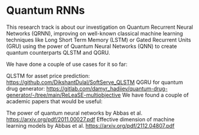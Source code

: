 # Quantum RNNs

This research track is about our investigation on Quantum Recurrent Neural Networks (QRNN), improving on well-known classical machine learning techniques like Long Short Term Memory (LSTM) or Gated Recurrent Units (GRU) using the power of Quantum Neural Networks (QNN) to create quantum counterparts QLSTM and QGRU.

We have done a couple of use cases for it so far:

QLSTM for asset price prediction: https://github.com/DikshantDulal/SoftServe_QLSTM
QGRU for quantum drug generator: https://gitlab.com/damyr_hadiiev/quantum-drug-generator/-/tree/main/ReLeaSE-multiobjective
We have found a couple of academic papers that would be useful:

The power of quantum neural networks by Abbas et al. https://arxiv.org/pdf/2011.00027.pdf
Effective dimension of machine learning models by Abbas et al. https://arxiv.org/pdf/2112.04807.pdf

